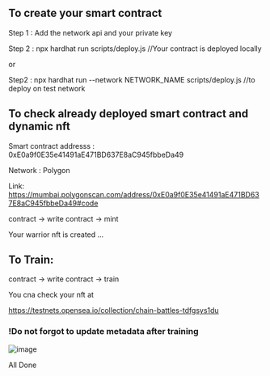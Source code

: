 ## To create your smart contract

Step 1 : Add the network api and your private key

Step 2 : npx hardhat run scripts/deploy.js //Your contract is deployed locally

or

Step2 : npx hardhat run --network NETWORK_NAME scripts/deploy.js //to deploy on test network

## To check already deployed smart contract and dynamic nft 

Smart contract addresss : 0xE0a9f0E35e41491aE471BD637E8aC945fbbeDa49

Network : Polygon

Link: https://mumbai.polygonscan.com/address/0xE0a9f0E35e41491aE471BD637E8aC945fbbeDa49#code

contract -> write contract -> mint

Your warrior nft is created ... 

## To Train:

contract -> write contract -> train

You cna check your nft at 

https://testnets.opensea.io/collection/chain-battles-tdfgsys1du

### !Do not forgot to update metadata after training

![image](https://user-images.githubusercontent.com/50509605/208021783-5437e875-6044-4aeb-98d2-d4ba09ae544a.png)

All Done
